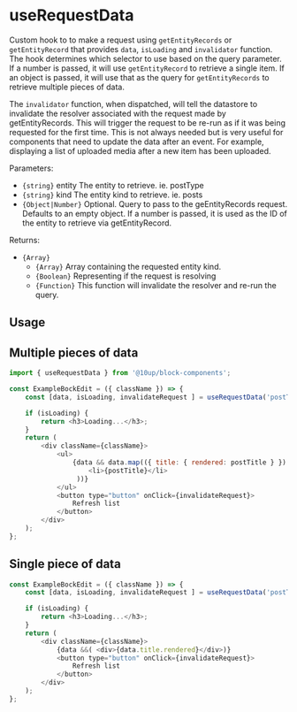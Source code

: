 # useRequestData

Custom hook to to make a request using `getEntityRecords` or `getEntityRecord` that provides `data`, `isLoading` and `invalidator` function. The hook determines which selector to use based on the query parameter. If a number is passed, it will use `getEntityRecord` to retrieve a single item. If an object is passed, it will use that as the query for `getEntityRecords` to retrieve multiple pieces of data.

The `invalidator` function, when dispatched, will tell the datastore to invalidate the resolver associated with the request made by getEntityRecords. This will trigger the request to be re-run as if it was being requested for the first time. This is not always needed but is very useful for components that need to update the data after an event. For example, displaying a list of uploaded media after a new item has been uploaded.

Parameters:

* `{string}` entity The entity to retrieve. ie. postType
* `{string}` kind   The entity kind to retrieve. ie. posts
* `{Object|Number}` Optional. Query to pass to the geEntityRecords request. Defaults to an empty object. If a number is passed, it is used as the ID of the entity to retrieve via getEntityRecord.

Returns:

* `{Array}`
  * `{Array}`   Array containing the requested entity kind.
  * `{Boolean}`  Representing if the request is resolving
  * `{Function}` This function will invalidate the resolver and re-run the query.

## Usage

## Multiple pieces of data

```js
import { useRequestData } from '@10up/block-components';

const ExampleBockEdit = ({ className }) => {
    const [data, isLoading, invalidateRequest ] = useRequestData('postType', 'post', { per_page: 5 });

    if (isLoading) {
        return <h3>Loading...</h3>;
    }
    return (
        <div className={className}>
            <ul>
                {data && data.map(({ title: { rendered: postTitle } }) => (
                    <li>{postTitle}</li>
                 ))}
            </ul>
            <button type="button" onClick={invalidateRequest}>
                Refresh list
            </button>
        </div>
    );
};
```

## Single piece of data

```js
const ExampleBockEdit = ({ className }) => {
    const [data, isLoading, invalidateRequest ] = useRequestData('postType', 'post', 59);

    if (isLoading) {
        return <h3>Loading...</h3>;
    }
    return (
        <div className={className}>
            {data &&( <div>{data.title.rendered}</div>)}
            <button type="button" onClick={invalidateRequest}>
                Refresh list
            </button>
        </div>
    );
};
```
